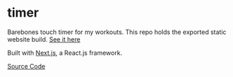 # timer

Barebones touch timer for my workouts. This repo holds the exported static website build. [See it here](https://kwanjack.github.io/timer/)

Built with [Next.js](https://nextjs.org/), a React.js framework. 

[Source Code](https://github.com/kwanjack/papulatus)
